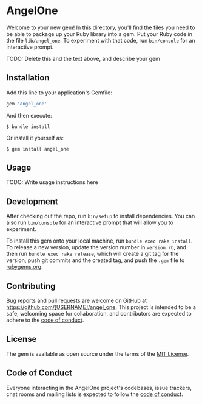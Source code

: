 # AngelOne

Welcome to your new gem! In this directory, you'll find the files you need to be able to package up your Ruby library into a gem. Put your Ruby code in the file `lib/angel_one`. To experiment with that code, run `bin/console` for an interactive prompt.

TODO: Delete this and the text above, and describe your gem

## Installation

Add this line to your application's Gemfile:

```ruby
gem 'angel_one'
```

And then execute:

    $ bundle install

Or install it yourself as:

    $ gem install angel_one

## Usage

TODO: Write usage instructions here

## Development

After checking out the repo, run `bin/setup` to install dependencies. You can also run `bin/console` for an interactive prompt that will allow you to experiment.

To install this gem onto your local machine, run `bundle exec rake install`. To release a new version, update the version number in `version.rb`, and then run `bundle exec rake release`, which will create a git tag for the version, push git commits and the created tag, and push the `.gem` file to [rubygems.org](https://rubygems.org).

## Contributing

Bug reports and pull requests are welcome on GitHub at https://github.com/[USERNAME]/angel_one. This project is intended to be a safe, welcoming space for collaboration, and contributors are expected to adhere to the [code of conduct](https://github.com/[USERNAME]/angel_one/blob/master/CODE_OF_CONDUCT.md).

## License

The gem is available as open source under the terms of the [MIT License](https://opensource.org/licenses/MIT).

## Code of Conduct

Everyone interacting in the AngelOne project's codebases, issue trackers, chat rooms and mailing lists is expected to follow the [code of conduct](https://github.com/[USERNAME]/angel_one/blob/master/CODE_OF_CONDUCT.md).

